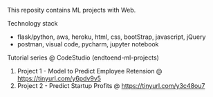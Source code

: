 This reposity contains ML projects with Web.

Technology stack
- flask/python, aws, heroku, html, css, bootStrap, javascript, jQuery
- postman, visual code, pycharm, jupyter notebook


Tutorial series @ CodeStudio (endtoend-ml-projects)

1. Project 1 - Model to Predict Employee Retension 
   @ https://tinyurl.com/y6pdv9v5
2. Project 2 - Predict Startup Profits
   @ https://tinyurl.com/y3c48ou7 